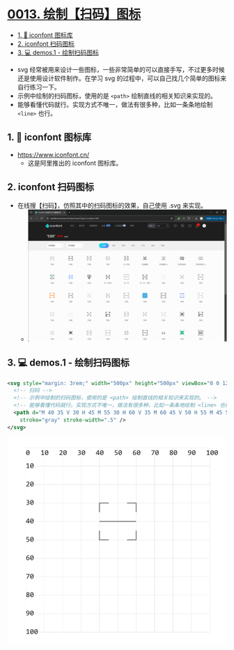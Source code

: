 # [0013. 绘制【扫码】图标](https://github.com/Tdahuyou/svg/tree/main/0013.%20%E7%BB%98%E5%88%B6%E3%80%90%E6%89%AB%E7%A0%81%E3%80%91%E5%9B%BE%E6%A0%87)

<!-- region:toc -->
- [1. 🔗 iconfont 图标库](#1--iconfont-图标库)
- [2. iconfont 扫码图标](#2-iconfont-扫码图标)
- [3. 💻 demos.1 - 绘制扫码图标](#3--demos1---绘制扫码图标)
<!-- endregion:toc -->
- svg 经常被用来设计一些图标，一些非常简单的可以直接手写，不过更多时候还是使用设计软件制作。在学习 svg 的过程中，可以自己找几个简单的图标来自行练习一下。
- 示例中绘制的扫码图标，使用的是 `<path>` 绘制直线的相关知识来实现的。
- 能够看懂代码就行。实现方式不唯一，做法有很多种，比如一条条地绘制 `<line>` 也行。

## 1. 🔗 iconfont 图标库

- https://www.iconfont.cn/
  - 这是阿里推出的 iconfont 图标库。

## 2. iconfont 扫码图标

- 在线搜【扫码】，仿照其中的扫码图标的效果，自己使用 .svg 来实现。
  - ![](assets/2024-12-10-09-12-36.png)

## 3. 💻 demos.1 - 绘制扫码图标

```xml
<svg style="margin: 3rem;" width="500px" height="500px" viewBox="0 0 120 120" xmlns="http://www.w3.org/2000/svg">
  <!-- 扫码 -->
  <!-- 示例中绘制的扫码图标，使用的是 <path> 绘制直线的相关知识来实现的。 -->
  <!-- 能够看懂代码就行。实现方式不唯一，做法有很多种，比如一条条地绘制 <line> 也行。 -->
  <path d="M 40 35 V 30 H 45 M 55 30 H 60 V 35 M 60 45 V 50 H 55 M 45 50 H 40 V 45 M 40 40 H 60" fill="none"
    stroke="gray" stroke-width=".5" />
</svg>
```

![](assets/2024-12-10-09-15-56.png)